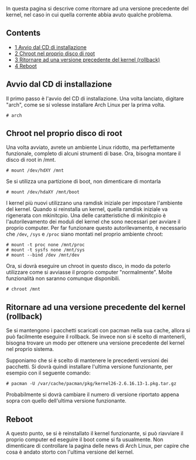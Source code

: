 In questa pagina si descrive come ritornare ad una versione precedente del kernel, nel caso in cui quella corrente abbia avuto qualche problema.

## Contents

*   [1 Avvio dal CD di installazione](#Avvio_dal_CD_di_installazione)
*   [2 Chroot nel proprio disco di root](#Chroot_nel_proprio_disco_di_root)
*   [3 Ritornare ad una versione precedente del kernel (rollback)](#Ritornare_ad_una_versione_precedente_del_kernel_(rollback))
*   [4 Reboot](#Reboot)

## Avvio dal CD di installazione

Il primo passo è l'avvio del CD di installazione. Una volta lanciato, digitare "arch", come se si volesse installare Arch Linux per la prima volta.

```
# arch

```

## Chroot nel proprio disco di root

Una volta avviato, avrete un ambiente Linux ridotto, ma perfettamente funzionale, completo di alcuni strumenti di base. Ora, bisogna montare il disco di root in /mnt.

```
# mount /dev/hdXY /mnt

```

Se si utilizza una partizione di boot, non dimenticare di montarla

```
# mount /dev/hdaXY /mnt/boot

```

I kernel più nuovi utilizzano una ramdisk iniziale per impostare l'ambiente del kernel. Quando si reinstalla un kernel, quella ramdisk iniziale va rigenerata con mkinitcpio. Una delle caratteristiche di mkinitcpio è l'autorilevamento dei moduli del kernel che sono necessari per avviare il proprio computer. Per far funzionare questo autorilevamento, è necessario che `/dev`, `/sys` e `/proc` siano montati nel proprio ambiente chroot:

```
# mount -t proc none /mnt/proc
# mount -t sysfs none /mnt/sys
# mount --bind /dev /mnt/dev

```

Ora, si dovrà eseguire un chroot in questo disco, in modo da poterlo utilizzare come si avviasse il proprio computer "normalmente". Molte funzionalità non saranno comunque disponibili.

```
# chroot /mnt

```

## Ritornare ad una versione precedente del kernel (rollback)

Se si mantengono i pacchetti scaricati con pacman nella sua cache, allora si può facilmente eseguire il rollback. Se invece non si è scelto di mantenerli, bisogna trovare un modo per ottenere una versione precedente del kernel nel proprio sistema.

Supponiamo che si è scelto di mantenere le precedenti versioni dei pacchetti. Si dovrà quindi installare l'ultima versione funzionante, per esempio con il seguente comando:

```
# pacman -U /var/cache/pacman/pkg/kernel26-2.6.16.13-1.pkg.tar.gz

```

Probabilmente si dovrà cambiare il numero di versione riportato appena sopra con quello dell'ultima versione funzionante.

## Reboot

A questo punto, se si è reinstallato il kernel funzionante, si può riavviare il proprio computer ed eseguire il boot come si fa usualmente. Non dimenticare di controllare la pagina delle news di Arch Linux, per capire che cosa è andato storto con l'ultima versione del kernel.